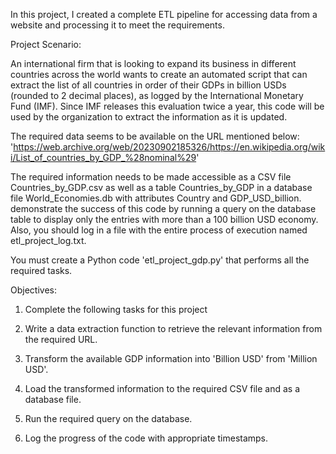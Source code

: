 In this project, I created a complete ETL pipeline for accessing data from a website and processing it to meet the requirements.

Project Scenario:

An international firm that is looking to expand its business in different countries across the world wants to create an automated script that can extract the list of all countries in order of their GDPs in billion USDs (rounded to 2 decimal places), as logged by the International Monetary Fund (IMF). Since IMF releases this evaluation twice a year, this code will be used by the organization to extract the information as it is updated.

The required data seems to be available on the URL mentioned below:
'https://web.archive.org/web/20230902185326/https://en.wikipedia.org/wiki/List_of_countries_by_GDP_%28nominal%29'

The required information needs to be made accessible as a CSV file Countries_by_GDP.csv as well as a table Countries_by_GDP in a database file World_Economies.db with attributes Country and GDP_USD_billion.
demonstrate the success of this code by running a query on the database table to display only the entries with more than a 100 billion USD economy. Also, you should log in a file with the entire process of execution named etl_project_log.txt.

You must create a Python code 'etl_project_gdp.py' that performs all the required tasks.

Objectives:

1. Complete the following tasks for this project

2. Write a data extraction function to retrieve the relevant information from the required URL.

3. Transform the available GDP information into 'Billion USD' from 'Million USD'.

4. Load the transformed information to the required CSV file and as a database file.

5. Run the required query on the database.

6. Log the progress of the code with appropriate timestamps.
